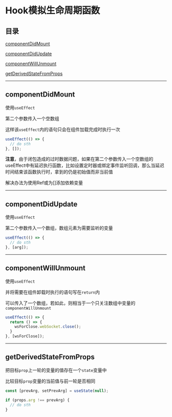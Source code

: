 # Hook模拟生命周期函数

## 目录

[componentDidMount](#jump1)

[componentDidUpdate](#jump2)

[componentWillUnmount](#jump3)

[getDerivedStateFromProps](#jump4)

[](#jump)

[](#jump)

[](#jump)

---	

<span id="jump1"></span>

## componentDidMount

使用```useEffect```

第二个参数传入一个空数组

这样该```useEffect```内的语句只会在组件加载完成时执行一次

```javascript
useEffect(() => {
  // do sth
}, []);
```

**注意**，由于闭包造成的过时数据问题，如果在第二个参数传入一个空数组的useEffect中有延迟执行函数，比如设置定时器或绑定事件监听回调，那么当延迟时间结束该函数执行时，拿到的仍是初始值而非当前值

解决办法为使用Ref或为[]添加依赖变量

---

<span id="jump2"></span>

## componentDidUpdate

使用```useEffect```

第二个参数传入一个数组，数组元素为需要监听的变量

```javascript
useEffect(() => {
  // do sth
}, [arg]);
```

---

<span id="jump3"></span>

## componentWillUnmount

使用```useEffect```

并将需要在组件卸载时执行的语句写在```return```内

可以传入了一个数组，若如此，则相当于一个只关注数组中变量的```componentWillUnmount```

```javascript
useEffect(() => {
  return () => {
    wsForClose.webSocket.close();
  }
}, [wsForClose]);
```

---

<span id="jump4"></span>

## getDerivedStateFromProps

把目标```prop```上一轮的变量的值存在一个```state```变量中

比较目标```prop```变量的当前值与前一轮是否相同

```javascript
const [prevArg, setPrevArg] = useState(null);

if (props.arg !== prevArg) {
  // do sth
}
```

